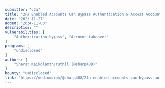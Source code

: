 ```yaml
---
submitter: "c2a"
title: "2FA Enabled Accounts Can Bypass Authentication & Access Account After Deactivation"
date: "2022-11-27"
added: "2024-11-03"
description: ""
vulnerabilities: [
    "Authentication bypass", "Account takeover"
]
programs: [
    "undisclosed"
]
authors: [
    "Sharat Kaikolamthuruthil (@sharp488)"
]
bounty: "undisclosed"
link: "https://medium.com/@sharp488/2fa-enabled-accounts-can-bypass-authentication-access-account-after-deactivation-8276a586be82"
---
```




